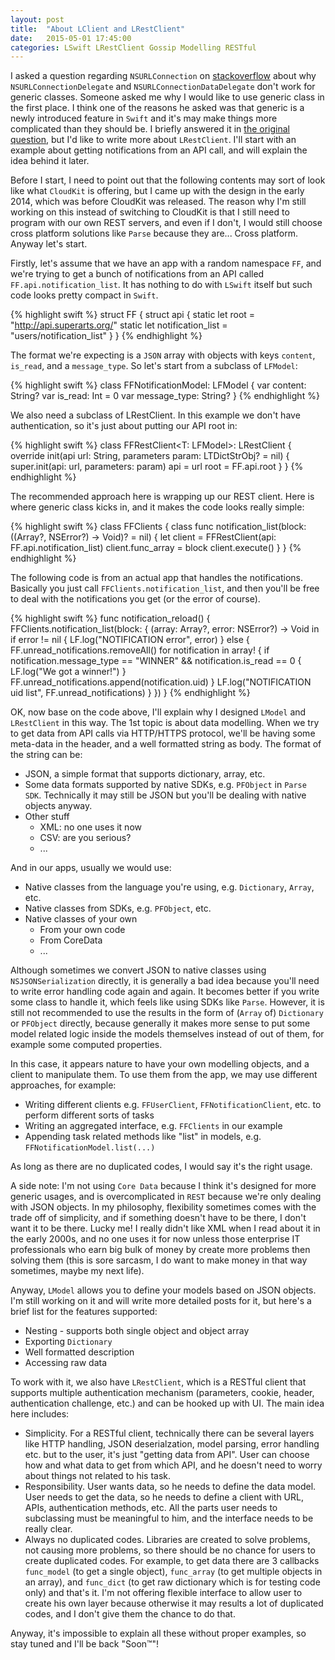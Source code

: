 ```yaml
---
layout: post
title:  "About LClient and LRestClient"
date:   2015-05-01 17:45:00
categories: LSwift LRestClient Gossip Modelling RESTful
---
```


I asked a question regarding `NSURLConnection` on [stackoverflow][stackoverflow] about why `NSURLConnectionDelegate` and `NSURLConnectionDataDelegate` don't work for generic classes. Someone asked me why I would like to use generic class in the first place. I think one of the reasons he asked was that generic is a newly introduced feature in `Swift` and it's may make things more complicated than they should be. I briefly answered it in [the original question][stackoverflow], but I'd like to write more about `LRestClient`. I'll start with an example about getting notifications from an API call, and will explain the idea behind it later.

Before I start, I need to point out that the following contents may sort of look like what `CloudKit` is offering, but I came up with the design in the early 2014, which was before CloudKit was released. The reason why I'm still working on this instead of switching to CloudKit is that I still need to program with our own REST servers, and even if I don't, I would still choose cross platform solutions like `Parse` because they are... Cross platform. Anyway let's start.

Firstly, let's assume that we have an app with a random namespace `FF`, and we're trying to get a bunch of notifications from an API called `FF.api.notification_list`. It has nothing to do with `LSwift` itself but such code looks pretty compact in `Swift`.

{% highlight swift %}
struct FF {
	struct api {
		static let root = "http://api.superarts.org/"
		static let notification_list = "users/notification_list"
	}
}
{% endhighlight %}

The format we're expecting is a `JSON` array with objects with keys `content`, `is_read`, and a `message_type`. So let's start from a subclass of `LFModel`:

{% highlight swift %}
class FFNotificationModel: LFModel {
	var content: String?
	var is_read: Int = 0
	var message_type: String?
}
{% endhighlight %}

We also need a subclass of LRestClient. In this example we don't have authentication, so it's just about putting our API root in:

{% highlight swift %}
class FFRestClient<T: LFModel>: LRestClient<T> {
	override init(api url: String, parameters param: LTDictStrObj? = nil) {
		super.init(api: url, parameters: param)
		api = url
		root = FF.api.root
	}
}
{% endhighlight %}

The recommended approach here is wrapping up our REST client. Here is where generic class kicks in, and it makes the code looks really simple:

{% highlight swift %}
class FFClients {
	class func notification_list(block: ((Array<FFNotificationModel>?, NSError?) -> Void)? = nil) {
		let client = FFRestClient<FFNotificationModel>(api: FF.api.notification_list)
		client.func_array = block
		client.execute()
	}
}
{% endhighlight %}

The following code is from an actual app that handles the notifications. Basically you just call `FFClients.notification_list`, and then you'll be free to deal with the notifications you get (or the error of course).

{% highlight swift %}
func notification_reload() {
	FFClients.notification_list(block: {
		(array: Array<FFNotificationModel>?, error: NSError?) -> Void in
		if error != nil {
			LF.log("NOTIFICATION error", error)
		} else {
			FF.unread_notifications.removeAll()
			for notification in array! {
				if notification.message_type == "WINNER" && notification.is_read == 0 {
					LF.log("We got a winner!")
				}
				FF.unread_notifications.append(notification.uid)
			}
			LF.log("NOTIFICATION uid list", FF.unread_notifications)
		}
	})
}
{% endhighlight %}

OK, now base on the code above, I'll explain why I designed `LModel` and `LRestClient` in this way. The 1st topic is about data modelling. When we try to get data from API calls via HTTP/HTTPS protocol, we'll be having some meta-data in the header, and a well formatted string as body. The format of the string can be:

- JSON, a simple format that supports dictionary, array, etc.
- Some data formats supported by native SDKs, e.g. `PFObject` in `Parse SDK`. Technically it may still be JSON but you'll be dealing with native objects anyway.
- Other stuff
  - XML: no one uses it now
  - CSV: are you serious?
  - ...

And in our apps, usually we would use:

- Native classes from the language you're using, e.g. `Dictionary`, `Array`, etc.
- Native classes from SDKs, e.g. `PFObject`, etc.
- Native classes of your own
  - From your own code
  - From CoreData
  - ...

Although sometimes we convert JSON to native classes using `NSJSONSerialization` directly, it is generally a bad idea because you'll need to write error handling code again and again. It becomes better if you write some class to handle it, which feels like using SDKs like `Parse`. However, it is still not recommended to use the results in the form of (`Array` of) `Dictionary` or `PFObject` directly, because generally it makes more sense to put some model related logic inside the models themselves instead of out of them, for example some computed properties.

In this case, it appears nature to have your own modelling objects, and a client to manipulate them. To use them from the app, we may use different approaches, for example:

- Writing different clients e.g. `FFUserClient`, `FFNotificationClient`, etc. to perform different sorts of tasks
- Writing an aggregated interface, e.g. `FFClients` in our example
- Appending task related methods like "list" in models, e.g. `FFNotificationModel.list(...)`

As long as there are no duplicated codes, I would say it's the right usage.

A side note: I'm not using `Core Data` because I think it's designed for more generic usages, and is overcomplicated in `REST` because we're only dealing with JSON objects. In my philosophy, flexibility sometimes comes with the trade off of simplicity, and if something doesn't have to be there, I don't want it to be there. Lucky me! I really didn't like XML when I read about it in the early 2000s, and no one uses it for now unless those enterprise IT professionals who earn big bulk of money by create more problems then solving them (this is sore sarcasm, I do want to make money in that way sometimes, maybe my next life).

Anyway, `LModel` allows you to define your models based on JSON objects. I'm still working on it and will write more detailed posts for it, but here's a brief list for the features supported:

- Nesting - supports both single object and object array
- Exporting `Dictionary`
- Well formatted description
- Accessing raw data

To work with it, we also have `LRestClient`, which is a RESTful client that supports multiple authentication mechanism (parameters, cookie, header, authentication challenge, etc.) and can be hooked up with UI. The main idea here includes:

- Simplicity. For a RESTful client, technically there can be several layers like HTTP handling, JSON deserialzation, model parsing, error handling etc. but to the user, it's just "getting data from API". User can choose how and what data to get from which API, and he doesn't need to worry about things not related to his task.
- Responsibility. User wants data, so he needs to define the data model. User needs to get the data, so he needs to define a client with URL, APIs, authentication methods, etc. All the parts user needs to subclassing must be meaningful to him, and the interface needs to be really clear.
- Always no duplicated codes. Libraries are created to solve problems, not causing more problems, so there should be no chance for users to create duplicated codes. For example, to get data there are 3 callbacks `func_model` (to get a single object), `func_array` (to get multiple objects in an array), and `func_dict` (to get raw dictionary which is for testing code only) and that's it. I'm not offering flexible interface to allow user to create his own layer because otherwise it may results a lot of duplicated codes, and I don't give them the chance to do that.

Anyway, it's impossible to explain all these without proper examples, so stay tuned and I'll be back "Soon™"!

[stackoverflow]:		http://stackoverflow.com/questions/4425198/markdown-target-blank
